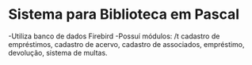 # Sistema para Biblioteca em Pascal

-Utiliza banco de dados Firebird
-Possuí módulos: 
/t cadastro de empréstimos, cadastro de acervo, cadastro de associados, empréstimo, devolução, sistema de multas.
